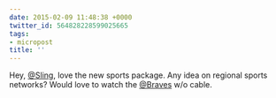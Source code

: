 ```yaml
---
date: 2015-02-09 11:48:38 +0000
twitter_id: 564828228599025665
tags:
- micropost
title: ''
---
```


Hey, [@Sling](https://twitter.com/Sling), love the new sports package. Any idea on regional sports networks? Would love to watch the [@Braves](https://twitter.com/Braves) w/o cable.

